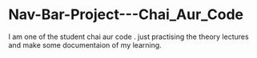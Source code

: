 # Nav-Bar-Project---Chai_Aur_Code

I am one of the student chai aur code . just practising the theory lectures and make some documentaion of my learning.
